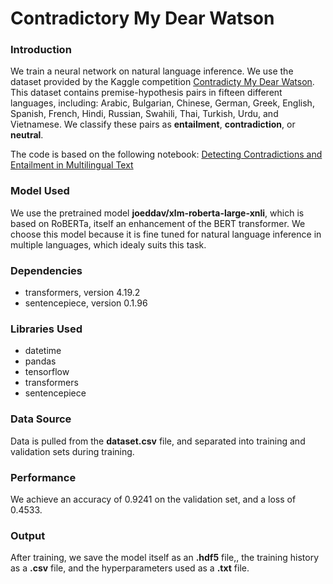 # Contradictory My Dear Watson 

### Introduction

We train a neural network on natural language inference. We use the dataset provided by the Kaggle competition [Contradicty My Dear Watson](https://www.kaggle.com/competitions/contradictory-my-dear-watson). This dataset contains premise-hypothesis pairs in fifteen different languages, including: Arabic, Bulgarian, Chinese, German, Greek, English, Spanish, French, Hindi, Russian, Swahili, Thai, Turkish, Urdu, and Vietnamese. We classify these pairs as **entailment**, **contradiction**, or **neutral**.

The code is based on the following notebook: [Detecting Contradictions and Entailment in Multilingual Text](https://github.com/sukanyabag/Detecting-Contradictions-and-Entailment-in-Multilingual-Text/tree/main/Detecting%20Contradictions%20in%20Multilingual%20Text)

### Model Used
We use the pretrained model **joeddav/xlm-roberta-large-xnli**, which is based on RoBERTa, itself an enhancement of the BERT transformer. We choose this model because it is fine tuned for natural language inference in multiple languages, which idealy suits this task.

### Dependencies 
- transformers, version 4.19.2
- sentencepiece, version 0.1.96

### Libraries Used
- datetime
- pandas
- tensorflow
- transformers
- sentencepiece

### Data Source
Data is pulled from the **dataset.csv** file, and separated into training and validation sets during training.

### Performance
We achieve an accuracy of 0.9241 on the validation set, and a loss of 0.4533.

### Output
After training, we save the model itself as an **.hdf5** file,, the training history as a **.csv** file, and the hyperparameters used as a **.txt** file.

